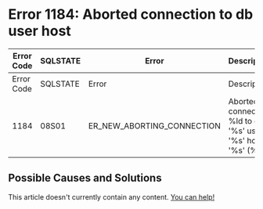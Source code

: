 
# Error 1184: Aborted connection to db user host


| Error Code | SQLSTATE | Error | Description |
| --- | --- | --- | --- |
| Error Code | SQLSTATE | Error | Description |
| 1184 | 08S01 | ER_NEW_ABORTING_CONNECTION | Aborted connection %ld to db: '%s' user: '%s' host: '%s' (%s) |




## Possible Causes and Solutions


This article doesn't currently contain any content. [You can help!](/en/writing-and-editing-knowledge-base-articles/)

